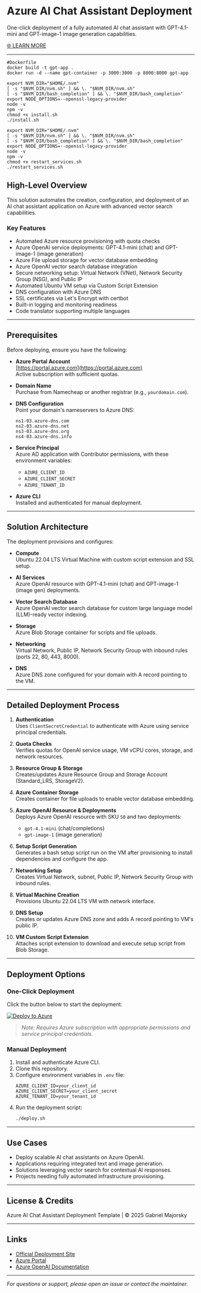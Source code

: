 # Azure AI Chat Assistant Deployment

One-click deployment of a fully automated AI chat assistant with GPT-4.1-mini and GPT-image-1 image generation capabilities.

[🌐 LEARN MORE](https://azure-ai-assistant.netlify.app/)

---
```
#Dockerfile
docker build -t gpt-app .
docker run -d --name gpt-container -p 3000:3000 -p 8000:8000 gpt-app
```

```
export NVM_DIR="$HOME/.nvm"
[ -s "$NVM_DIR/nvm.sh" ] && \. "$NVM_DIR/nvm.sh"
[ -s "$NVM_DIR/bash_completion" ] && \. "$NVM_DIR/bash_completion"
export NODE_OPTIONS=--openssl-legacy-provider
node -v
npm -v
chmod +x install.sh
./install.sh

export NVM_DIR="$HOME/.nvm"
[ -s "$NVM_DIR/nvm.sh" ] && \. "$NVM_DIR/nvm.sh"
[ -s "$NVM_DIR/bash_completion" ] && \. "$NVM_DIR/bash_completion"
export NODE_OPTIONS=--openssl-legacy-provider
node -v
npm -v
chmod +x restart_services.sh
./restart_services.sh
```

## High-Level Overview

This solution automates the creation, configuration, and deployment of an AI chat assistant application on Azure with advanced vector search capabilities.

### Key Features

- Automated Azure resource provisioning with quota checks
- Azure OpenAI service deployments: GPT-4.1-mini (chat) and GPT-image-1 (image generation)
- Azure File upload storage for vector database embedding
- Azure OpenAI vector search database integration
- Secure networking setup: Virtual Network (VNet), Network Security Group (NSG), and Public IP
- Automated Ubuntu VM setup via Custom Script Extension
- DNS configuration with Azure DNS
- SSL certificates via Let's Encrypt with certbot
- Built-in logging and monitoring readiness
- Code translator supporting multiple languages

---

## Prerequisites

Before deploying, ensure you have the following:

- **Azure Portal Account**  
  [https://portal.azure.com](https://portal.azure.com)  
  Active subscription with sufficient quotas.

- **Domain Name**  
  Purchase from Namecheap or another registrar (e.g., `yourdomain.com`).

- **DNS Configuration**  
  Point your domain's nameservers to Azure DNS:

  ```
  ns1-03.azure-dns.com
  ns2-03.azure-dns.net
  ns3-03.azure-dns.org
  ns4-03.azure-dns.info
  ```

- **Service Principal**  
  Azure AD application with Contributor permissions, with these environment variables:

  - `AZURE_CLIENT_ID`
  - `AZURE_CLIENT_SECRET`
  - `AZURE_TENANT_ID`

- **Azure CLI**  
  Installed and authenticated for manual deployment.

---

## Solution Architecture

The deployment provisions and configures:

- **Compute**  
  Ubuntu 22.04 LTS Virtual Machine with custom script extension and SSL setup.

- **AI Services**  
  Azure OpenAI resource with GPT-4.1-mini (chat) and GPT-image-1 (image gen) deployments.

- **Vector Search Database**  
  Azure OpenAI vector search database for custom large language model (LLM)-ready vector indexing.

- **Storage**  
  Azure Blob Storage container for scripts and file uploads.

- **Networking**  
  Virtual Network, Public IP, Network Security Group with inbound rules (ports 22, 80, 443, 8000).

- **DNS**  
  Azure DNS zone configured for your domain with A record pointing to the VM.

---

## Detailed Deployment Process

1. **Authentication**  
   Uses `ClientSecretCredential` to authenticate with Azure using service principal credentials.

2. **Quota Checks**  
   Verifies quotas for OpenAI service usage, VM vCPU cores, storage, and network resources.

3. **Resource Group & Storage**  
   Creates/updates Azure Resource Group and Storage Account (Standard_LRS, StorageV2).

4. **Azure Container Storage**  
   Creates container for file uploads to enable vector database embedding.

5. **Azure OpenAI Resource & Deployments**  
   Deploys Azure OpenAI resource with SKU `S0` and two deployments:

   - `gpt-4.1-mini` (chat/completions)
   - `gpt-image-1` (image generation)

6. **Setup Script Generation**  
   Generates a bash setup script run on the VM after provisioning to install dependencies and configure the app.

7. **Networking Setup**  
   Creates Virtual Network, subnet, Public IP, Network Security Group with inbound rules.

8. **Virtual Machine Creation**  
   Provisions Ubuntu 22.04 LTS VM with network interface.

9. **DNS Setup**  
   Creates or updates Azure DNS zone and adds A record pointing to VM's public IP.

10. **VM Custom Script Extension**  
    Attaches script extension to download and execute setup script from Blob Storage.

---

## Deployment Options

### One-Click Deployment

Click the button below to start the deployment:

[![Deploy to Azure](https://aka.ms/deploytoazurebutton)](https://azure-ai-assistant.netlify.app/)

> _Note: Requires Azure subscription with appropriate permissions and service principal credentials._

### Manual Deployment

1. Install and authenticate Azure CLI.
2. Clone this repository.
3. Configure environment variables in `.env` file:
   ```
   AZURE_CLIENT_ID=your_client_id
   AZURE_CLIENT_SECRET=your_client_secret
   AZURE_TENANT_ID=your_tenant_id
   ```
4. Run the deployment script:
   ```bash
   ./deploy.sh
   ```

---

## Use Cases

- Deploy scalable AI chat assistants on Azure OpenAI.
- Applications requiring integrated text and image generation.
- Solutions leveraging vector search for contextual AI responses.
- Projects needing fully automated infrastructure provisioning.

---

## License & Credits

Azure AI Chat Assistant Deployment Template | © 2025 Gabriel Majorsky

---

## Links

- [Official Deployment Site](https://azure-ai-assistant.netlify.app/)
- [Azure Portal](https://portal.azure.com)
- [Azure OpenAI Documentation](https://learn.microsoft.com/en-us/azure/cognitive-services/openai/)

---

_For questions or support, please open an issue or contact the maintainer._
